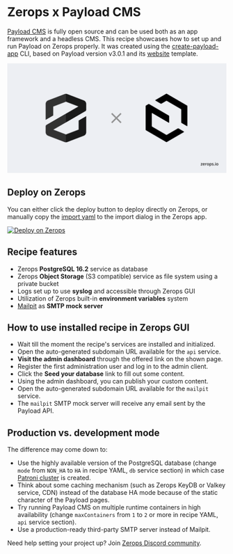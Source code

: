# Zerops x Payload CMS

[Payload CMS](https://github.com/payloadcms/payload) is fully open source and can be used both as an app framework and a headless CMS. This recipe showcases how to set up and run Payload on Zerops properly. It was created using the [create-payload-app](https://www.npmjs.com/package/create-payload-app) CLI, based on Payload version v3.0.1 and its [website](https://github.com/payloadcms/payload/tree/main/templates/website) template.

![Payload CMS](https://github.com/zeropsio/recipe-shared-assets/blob/main/covers/png/cover-payload.png)

## Deploy on Zerops

You can either click the deploy button to deploy directly on Zerops, or manually copy the [import yaml](https://github.com/zeropsio/recipe-payload/blob/main/zerops-project-import.yml) to the import dialog in the Zerops app.

[![Deploy on Zerops](https://github.com/zeropsio/recipe-shared-assets/blob/main/deploy-button/green/deploy-button.svg)](https://app.zerops.io/recipe/payload)

## Recipe features

- Zerops **PostgreSQL 16.2** service as database
- Zerops **Object Storage** (S3 compatible) service as file system using a private bucket
- Logs set up to use **syslog** and accessible through Zerops GUI
- Utilization of Zerops built-in **environment variables** system
- [Mailpit](https://github.com/axllent/mailpit) as **SMTP mock server**

## How to use installed recipe in Zerops GUI

- Wait till the moment the recipe's services are installed and initialized.
- Open the auto-generated subdomain URL available for the `api` service.
- **Visit the admin dashboard** through the offered link on the shown page.
- Register the first administration user and log in to the admin client.
- Click the **Seed your database** link to fill out some content.
- Using the admin dashboard, you can publish your custom content.
- Open the auto-generated subdomain URL available for the `mailpit` service.
- The `mailpit` SMTP mock server will receive any email sent by the Payload API.

## Production vs. development mode

The difference may come down to:

- Use the highly available version of the PostgreSQL database (change `mode` from `NON_HA` to `HA` in recipe YAML, `db` service section) in which case [Patroni cluster](https://patroni.readthedocs.io) is created.
- Think about some caching mechanism (such as Zerops KeyDB or Valkey service, CDN) instead of the database HA mode because of the static character of the Payload pages.
- Try running Payload CMS on multiple runtime containers in high availability (change `maxContainers` from `1` to `2` or more in recipe YAML, `api` service section).
- Use a production-ready third-party SMTP server instead of Mailpit.

Need help setting your project up? Join [Zerops Discord community](https://discord.com/invite/WDvCZ54).
